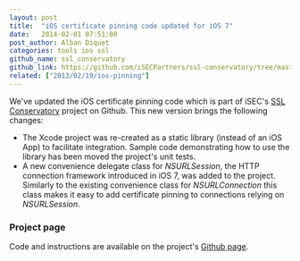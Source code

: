 ```yaml
---
layout: post
title:  "iOS certificate pinning code updated for iOS 7"
date:   2014-02-01 07:51:00
post_author: Alban Diquet
categories: tools ios ssl
github_name: ssl_conservatory
github_link: https://github.com/iSECPartners/ssl-conservatory/tree/master/ios
related: ["2013/02/19/ios-pinning"]
---
```



We've updated the iOS certificate pinning code which is part of iSEC's
[SSL Conservatory][ios-github] project on Github. This new version brings the
following changes:

* The Xcode project was re-created as a static library (instead of an iOS App)
to facilitate integration. Sample code demonstrating how to use the library has
been moved the project's unit tests.
* A new convenience delegate class for _NSURLSession_, the HTTP connection
framework introduced in iOS 7, was added to the project. Similarly to the
existing convenience class for _NSURLConnection_ this class makes it easy to add
certificate pinning to connections relying on _NSURLSession_.

### Project page

Code and instructions are available on the project's [Github page][ios-github].

[ios-github]: https://github.com/iSECPartners/ssl-conservatory/tree/master/ios
